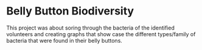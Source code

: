 # Belly Button Biodiversity

This project was about soring through the bacteria of the identified volunteers and creating graphs that show case the different types/family of bacteria that were found in their belly buttons. 
